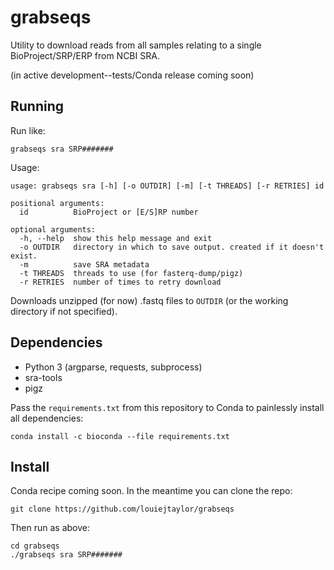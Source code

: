 # grabseqs

Utility to download reads from all samples relating to a single BioProject/SRP/ERP from NCBI SRA.

(in active development--tests/Conda release coming soon)

## Running

Run like:

    grabseqs sra SRP#######
    
Usage:

    usage: grabseqs sra [-h] [-o OUTDIR] [-m] [-t THREADS] [-r RETRIES] id

    positional arguments:
      id          BioProject or [E/S]RP number

    optional arguments:
      -h, --help  show this help message and exit
      -o OUTDIR   directory in which to save output. created if it doesn't exist.
      -m          save SRA metadata
      -t THREADS  threads to use (for fasterq-dump/pigz)
      -r RETRIES  number of times to retry download
      
 Downloads unzipped (for now) .fastq files to `OUTDIR` (or the working directory if not specified).
      
## Dependencies
  
   - Python 3 (argparse, requests, subprocess)
   - sra-tools
   - pigz

Pass the `requirements.txt` from this repository to Conda to painlessly install all dependencies:
    
    conda install -c bioconda --file requirements.txt 

## Install

Conda recipe coming soon. In the meantime you can clone the repo:

    git clone https://github.com/louiejtaylor/grabseqs

Then run as above:

    cd grabseqs
    ./grabseqs sra SRP#######
